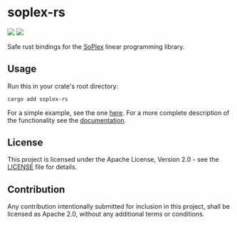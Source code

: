 # soplex-rs
[![][img_crates]][crates] [![][img_doc]][doc] 

[img_crates]: https://img.shields.io/crates/v/soplex-rs.svg
[crates]: https://crates.io/crates/soplex-rs
[img_doc]: https://img.shields.io/badge/rust-documentation-blue.svg
[doc]: https://docs.rs/soplex-rs/

Safe rust bindings for the [SoPlex](https://soplex.zib.de/) linear programming library.

## Usage
Run this in your crate's root directory:
```bash
cargo add soplex-rs
```

For a simple example, see the one [here](examples/simple_model.rs). For a more complete description of the functionality see the [documentation](https://docs.rs/soplex-rs/).

## License 
This project is licensed under the Apache License, Version 2.0 - see the [LICENSE](LICENSE) file for details.

## Contribution
Any contribution intentionally submitted for inclusion in this project,
shall be licensed as Apache 2.0, without any additional terms or conditions.
